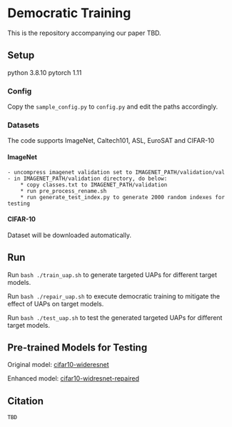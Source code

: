 # Democratic Training
This is the repository accompanying our paper TBD.

## Setup
python 3.8.10
pytorch 1.11

### Config
Copy the `sample_config.py` to `config.py` and edit the paths accordingly.

### Datasets
The code supports ImageNet, Caltech101, ASL, EuroSAT and CIFAR-10

#### ImageNet
    - uncompress imagenet validation set to IMAGENET_PATH/validation/val
    - in IMAGENET_PATH/validation directory, do below:
        * copy classes.txt to IMAGENET_PATH/validation
        * run pre_process_rename.sh
        * run generate_test_index.py to generate 2000 random indexes for testing

#### CIFAR-10
Dataset will be downloaded automatically.

## Run
Run `bash ./train_uap.sh` to generate targeted UAPs for different target models.

Run `bash ./repair_uap.sh` to execute democratic training to mitigate the effect of UAPs on target models.

Run `bash ./test_uap.sh` to test the generated targeted UAPs for different target models. 

## Pre-trained Models for Testing

Original model: [cifar10-wideresnet](https://figshare.com/s/51d4ce8b1ab552e57bd2)

Enhanced model: [cifar10-widresnet-repaired](https://figshare.com/s/94c00df1284ee9f40bd1)

## Citation
```
TBD
```
